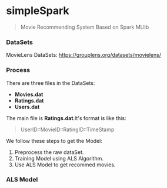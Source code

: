 # simpleSpark

> Movie Recommending System Based on Spark MLlib

### DataSets

MovieLens DataSets: https://grouplens.org/datasets/movielens/

### Process

There are three files in the DataSets:

- **Movies.dat**
- **Ratings.dat**
- **Users.dat**

The main file is **Ratings.dat**.It's format is like this:

> UserID::MovieID::RatingID::TimeStamp

We follow these steps to get the Model:

1. Preprocess the raw dataSet.
2. Training Model using ALS Algorithm.
3. Use ALS Model to get recommed movies.

### ALS Model



